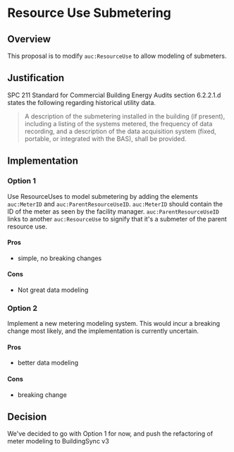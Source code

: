 # Resource Use Submetering

## Overview

This proposal is to modify `auc:ResourceUse` to allow modeling of submeters.

## Justification

SPC 211 Standard for Commercial Building Energy Audits section 6.2.2.1.d states the following regarding historical utility data.
> A description of the submetering installed in the building (if present), including a listing of the systems metered, the frequency of data recording, and a description of the data acquisition system (fixed, portable, or integrated with the BAS), shall be provided.

## Implementation

### Option 1
Use ResourceUses to model submetering by adding the elements `auc:MeterID` and `auc:ParentResourceUseID`. `auc:MeterID` should contain the ID of the meter as seen by the facility manager. `auc:ParentResourceUseID` links to another `auc:ResourceUse` to signify that it's a submeter of the parent resource use.

#### Pros
- simple, no breaking changes

#### Cons
- Not great data modeling

### Option 2
Implement a new metering modeling system. This would incur a breaking change most likely, and the implementation is currently uncertain.

#### Pros
- better data modeling

#### Cons
- breaking change

## Decision

We've decided to go with Option 1 for now, and push the refactoring of meter modeling to BuildingSync v3
